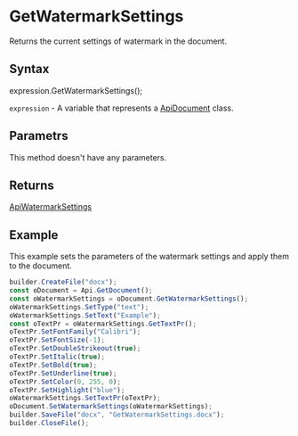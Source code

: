 # GetWatermarkSettings

Returns the current settings of watermark in the document.

## Syntax

expression.GetWatermarkSettings();

`expression` - A variable that represents a [ApiDocument](../ApiDocument.md) class.

## Parametrs

This method doesn't have any parameters.

## Returns

[ApiWatermarkSettings](../../ApiWatermarkSettings/ApiWatermarkSettings.md)

## Example

This example sets the parameters of the watermark settings and apply them to the document.

```javascript
builder.CreateFile("docx");
const oDocument = Api.GetDocument();
const oWatermarkSettings = oDocument.GetWatermarkSettings();
oWatermarkSettings.SetType("text");
oWatermarkSettings.SetText("Example");
const oTextPr = oWatermarkSettings.GetTextPr();
oTextPr.SetFontFamily("Calibri");
oTextPr.SetFontSize(-1);
oTextPr.SetDoubleStrikeout(true);
oTextPr.SetItalic(true);
oTextPr.SetBold(true);
oTextPr.SetUnderline(true);
oTextPr.SetColor(0, 255, 0);
oTextPr.SetHighlight("blue");
oWatermarkSettings.SetTextPr(oTextPr);
oDocument.SetWatermarkSettings(oWatermarkSettings);
builder.SaveFile("docx", "GetWatermarkSettings.docx");
builder.CloseFile();
```